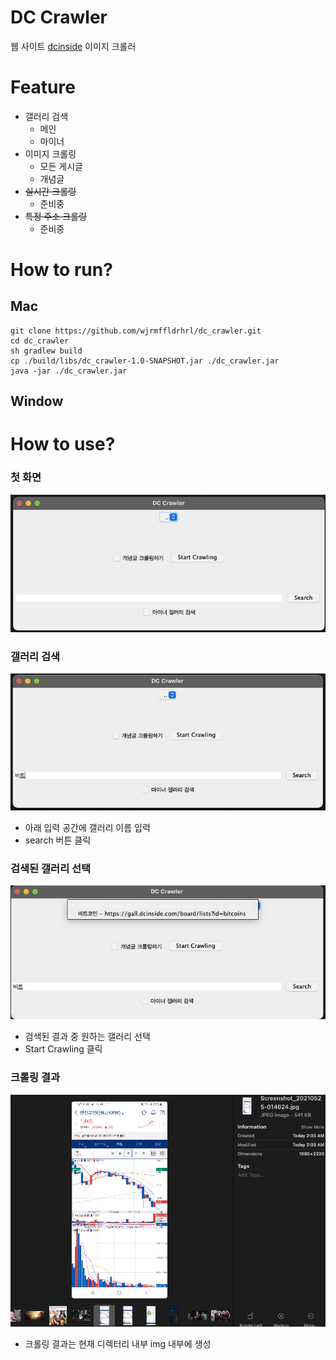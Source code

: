 # DC Crawler
웹 사이트 [dcinside](https://www.dcinside.com/) 이미지 크롤러

# Feature
- 갤러리 검색
  - 메인
  - 마이너
- 이미지 크롤링
  - 모든 게시글
  - 개념글
- ~~실시간 크롤링~~
  - 준비중
- ~~특정 주소 크롤링~~
  - 준비중
  
# How to run?
## Mac
```shell
git clone https://github.com/wjrmffldrhrl/dc_crawler.git
cd dc_crawler
sh gradlew build
cp ./build/libs/dc_crawler-1.0-SNAPSHOT.jar ./dc_crawler.jar
java -jar ./dc_crawler.jar 

```
## Window

  
# How to use?
### 첫 화면
![ex1](./example/ex1.png)
### 갤러리 검색
![ex1](./example/ex2.png)
- 아래 입력 공간에 갤러리 이름 입력
- search 버튼 클릭
### 검색된 갤러리 선택
![ex1](./example/ex3.png)
- 검색된 결과 중 원하는 갤러리 선택
- Start Crawling 클릭

### 크롤링 결과
![ex1](./example/ex4.png)
- 크롤링 결과는 현재 디렉터리 내부 img 내부에 생성


